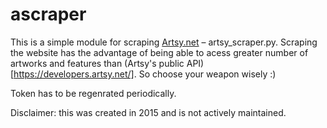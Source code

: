 # ascraper
This is a simple module for scraping [Artsy.net](https://www.artsy.net) – artsy_scraper.py. Scraping the website has the advantage of being able to acess greater number of artworks and features than (Artsy's public API)[https://developers.artsy.net/]. So choose your weapon wisely :)

Token has to be regenrated periodically. 

Disclaimer: this was created in 2015 and is not actively maintained.

